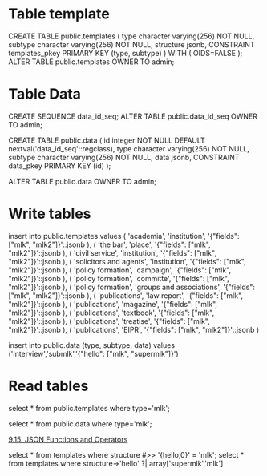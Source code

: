 
# Table template

CREATE TABLE public.templates
(
  type character varying(256) NOT NULL,
  subtype character varying(256) NOT NULL,
  structure jsonb,
  CONSTRAINT templates_pkey PRIMARY KEY (type, subtype)
)
WITH (
  OIDS=FALSE
);
ALTER TABLE public.templates
  OWNER TO admin;

# Table Data

CREATE SEQUENCE data_id_seq;
ALTER TABLE public.data_id_seq
  OWNER TO admin;

CREATE TABLE public.data
(
  id integer NOT NULL DEFAULT nextval('data_id_seq'::regclass),
  type character varying(256) NOT NULL,
  subtype character varying(256) NOT NULL,
  data jsonb,
  CONSTRAINT data_pkey PRIMARY KEY (id)
);

ALTER TABLE public.data
  OWNER TO admin;

# Write tables

insert into
  public.templates
values
  (
    'academia',
    'institution',
    '{"fields": ["mlk", "mlk2"]}'::jsonb
  ),
  (
    'the bar',
    'place',
    '{"fields": ["mlk", "mlk2"]}'::jsonb
  ),
  (
    'civil service',
    'institution',
    '{"fields": ["mlk", "mlk2"]}'::jsonb
  ),
  (
    'solicitors and agents',
    'institution',
    '{"fields": ["mlk", "mlk2"]}'::jsonb
  ),
  (
    'policy formation',
    'campaign',
    '{"fields": ["mlk", "mlk2"]}'::jsonb
  ),
  (
    'policy formation',
    'committe',
    '{"fields": ["mlk", "mlk2"]}'::jsonb
  ),
  (
    'policy formation',
    'groups and associations',
    '{"fields": ["mlk", "mlk2"]}'::jsonb
  ),
  (
    'publications',
    'law report',
    '{"fields": ["mlk", "mlk2"]}'::jsonb
  ),
  (
    'publications',
    'magazine',
    '{"fields": ["mlk", "mlk2"]}'::jsonb
  ),
  (
    'publications',
    'textbook',
    '{"fields": ["mlk", "mlk2"]}'::jsonb
  ),
  (
    'publications',
    'treatise',
    '{"fields": ["mlk", "mlk2"]}'::jsonb
  ),
  (
    'publications',
    'EIPR',
    '{"fields": ["mlk", "mlk2"]}'::jsonb
  )


insert into public.data (type, subtype, data) values ('Interview','submlk','{"hello": ["mlk", "supermlk"]}')

# Read tables

select * from public.templates where type='mlk';

select * from public.data where type='mlk';

[9.15. JSON Functions and Operators](https://www.postgresql.org/docs/9.5/static/functions-json.html)

select * from templates where structure #>> '{hello,0}' = 'mlk';
select * from templates where structure->'hello' ?| array['supermlk','mlk']

